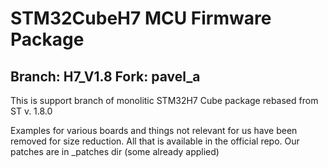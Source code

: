 # STM32CubeH7 MCU Firmware Package

Branch: H7_V1.8
Fork: pavel_a
------------------
This is support branch of monolitic STM32H7 Cube package rebased from ST v. 1.8.0

Examples for various boards and things not relevant for us have been removed for size reduction.
All that is available in the official repo.
Our patches are in _patches dir (some already applied)
